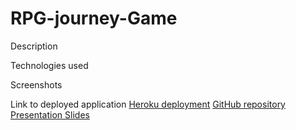 # RPG-journey-Game

Description

Technologies used 

Screenshots 

Link to deployed application
[Heroku deployment](https://rpg-game-lpanz.herokuapp.com/)
[GitHub repository](https://github.com/louieiply/RPG-journey-Game)
[Presentation Slides](https://docs.google.com/presentation/d/1oiUyxSjm057blr4__vwBvHNxRhobXmOM9FNZkUJXgmI/edit#slide=id.gc6f80d1ff_0_55)
